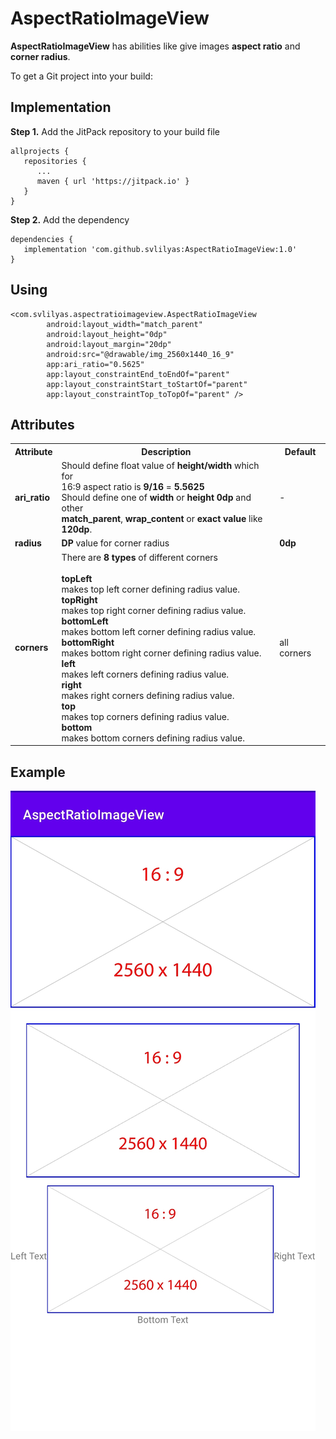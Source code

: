 # AspectRatioImageView
**AspectRatioImageView** has abilities like give images **aspect ratio** and **corner radius**.

To get a Git project into your build:

## Implementation 
**Step 1.** Add the JitPack repository to your build file

```
allprojects {
   repositories {
      ...
      maven { url 'https://jitpack.io' }
   }
}
```
**Step 2.** Add the dependency

```
dependencies {
   implementation 'com.github.svlilyas:AspectRatioImageView:1.0'
}
```
## Using

```
<com.svlilyas.aspectratioimageview.AspectRatioImageView
        android:layout_width="match_parent"
        android:layout_height="0dp"
        android:layout_margin="20dp"
        android:src="@drawable/img_2560x1440_16_9"
        app:ari_ratio="0.5625"
        app:layout_constraintEnd_toEndOf="parent"
        app:layout_constraintStart_toStartOf="parent"
        app:layout_constraintTop_toTopOf="parent" />
```

## Attributes

<table>
    <tr>
        <th>Attribute</th>
        <th>Description</th>
        <th>Default</th>
    </tr>
    <tr>
        <td><b>ari_ratio</b></td>
        <td>Should define float value of <b>height/width</b> which for<br/> 16:9 aspect ratio is <b>9/16</b> = <b>5.5625</b><br/>
        Should define one of <b>width</b> or <b>height</b> <b>0dp</b> and other<br/> <b>match_parent</b>, <b>wrap_content</b> or <b>exact value</b> like <b>120dp</b>.
       </td>
        <td>-</td>
    </tr>
   <tr>
        <td><b>radius</b></td>
        <td><b>DP</b> value for corner radius</td>
        <td><b>0dp</b></td>
    </tr>
    <tr>
        <td><b>corners</b></td>
        <td>There are <b>8 types</b> of different corners<br><br>
            <b>topLeft</b><br>
             makes top left corner defining radius value.<br>
            <b>topRight</b><br>
             makes top right corner defining radius value.<br>
           <b>bottomLeft</b><br>
             makes bottom left corner defining radius value.<br>
           <b>bottomRight</b><br>
             makes bottom right corner defining radius value.<br>
           <b>left</b><br>
             makes left corners defining radius value.<br>
           <b>right</b><br>
             makes right corners defining radius value.<br>
           <b>top</b><br>
             makes top corners defining radius value.<br>
           <b>bottom</b><br>
             makes bottom corners defining radius value.<br>
        </td>
        <td>all corners</td>
    </tr>
</table>

## Example
![16:9 2560X1440 Image](/assets/aspect_ratio_example1.jpg)
